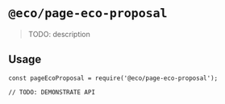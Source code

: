 # `@eco/page-eco-proposal`

> TODO: description

## Usage

```
const pageEcoProposal = require('@eco/page-eco-proposal');

// TODO: DEMONSTRATE API
```
